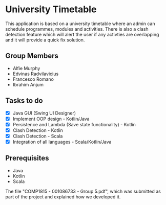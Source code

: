 # University Timetable
This application is based on a university timetable where an admin can schedule programmes, modules and activities. There is also a clash detection feature which will alert the user if any activties are overlapping and it will provide a quick fix solution.
 
 ## Group Members
 - Alfie Murphy
 - Edvinas Radvilavicius
 - Francesco Romano
 - Ibrahim Anjum
 
 ## Tasks to do
 - [X] Java GUI (Swing UI Designer)
 - [X] Implement OOP design - Kotlin/Java
 - [X] Persistence and Lambda (Save state functionality) - Kotlin
 - [X] Clash Detection - Kotlin
 - [X] Clash Detection - Scala
 - [X] Integration of all languages - Scala/Kotlin/Java

## Prerequisites
* Java
* Kotlin
* Scala

  
The file "COMP1815 - 001086733 - Group 5.pdf", which was submitted as part of the project and explained how we developed it.
